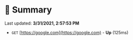 # 📖 Summary
Last updated: **3/31/2021, 2:57:53 PM**

- `GET` [https://google.com](https://google.com) - **Up** (125ms)
